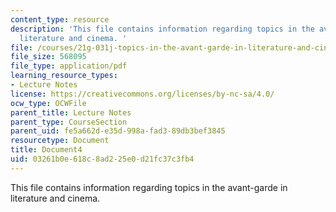 ```yaml
---
content_type: resource
description: 'This file contains information regarding topics in the avant-garde in
  literature and cinema. '
file: /courses/21g-031j-topics-in-the-avant-garde-in-literature-and-cinema-spring-2003/03261b0e618c8ad225e0d21fc37c3fb4_MIT21G_031JS03_lecture4.pdf
file_size: 568095
file_type: application/pdf
learning_resource_types:
- Lecture Notes
license: https://creativecommons.org/licenses/by-nc-sa/4.0/
ocw_type: OCWFile
parent_title: Lecture Notes
parent_type: CourseSection
parent_uid: fe5a662d-e35d-998a-fad3-89db3bef3845
resourcetype: Document
title: Document4
uid: 03261b0e-618c-8ad2-25e0-d21fc37c3fb4
---
```

This file contains information regarding topics in the avant-garde in literature and cinema. 